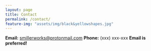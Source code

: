 ```yaml
---
layout: page
title: Contact
permalink: /contact/
feature-img: "assets/img/black&yellowshapes.jpg"
---
```


<b>Email:</b> smillerworks@protonmail.com
<b>Phone:</b> (xxx) xxx-xxx
<b> Email is preferred! </b>
